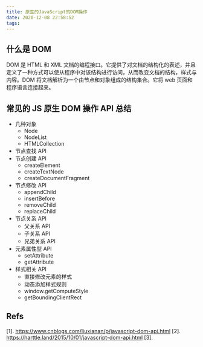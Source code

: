 ```yaml
---
title: 原生的JavaScript的DOM操作
date: 2020-12-08 22:58:52
tags:
---
```


## 什么是 DOM

DOM 是 HTML 和 XML 文档的编程接口。它提供了对文档的结构化的表述，并且定义了一种方式可以使从程序中对该结构进行访问，从而改变文档的结构，样式与内容。DOM 将文档解析为一个由节点和对象组成的结构集合。它将 web 页面和程序语言连接起来。

## 常见的 JS 原生 DOM 操作 API 总结

- 几种对象
  - Node
  - NodeList
  - HTMLCollection
- 节点查找 API
- 节点创建 API
  - createElement
  - createTextNode
  - createDocumentFragment
- 节点修改 API
  - appendChild
  - insertBefore
  - removeChild
  - replaceChild
- 节点关系 API
  - 父关系 API
  - 子关系 API
  - 兄弟关系 API
- 元素属性型 API
  - setAttribute
  - getAttribute
- 样式相关 API
  - 直接修改元素的样式
  - 动态添加样式规则
  - window.getComputeStyle
  - getBoundingClientRect

## Refs

[1]. https://www.cnblogs.com/liuxianan/p/javascript-dom-api.html
[2]. https://harttle.land/2015/10/01/javascript-dom-api.html
[3].
